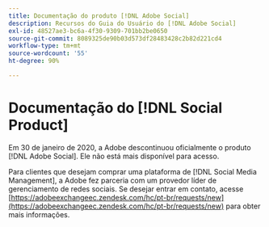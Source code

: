 ```yaml
---
title: Documentação do produto [!DNL Adobe Social]
description: Recursos do Guia do Usuário do [!DNL Adobe Social]
exl-id: 48527ae3-bc6a-4f30-9309-701bb2be0650
source-git-commit: 8089325de90b03d573df28483428c2b82d221cd4
workflow-type: tm+mt
source-wordcount: '55'
ht-degree: 90%

---
```


# Documentação do [!DNL Social Product]

Em 30 de janeiro de 2020, a Adobe descontinuou oficialmente o produto [!DNL Adobe Social]. Ele não está mais disponível para acesso.

Para clientes que desejam comprar uma plataforma de [!DNL Social Media Management], a Adobe fez parceria com um provedor líder de gerenciamento de redes sociais. Se desejar entrar em contato, acesse [https://adobeexchangeec.zendesk.com/hc/pt-br/requests/new](https://adobeexchangeec.zendesk.com/hc/pt-br/requests/new) para obter mais informações.
